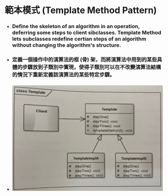 範本模式 (Template Method Pattern)
=====
* ### Define the skeleton of an algorithm in an operation, deferring some steps to client sibclasses. Template Method lets subclasses redefine certian steps of an algorithm without changing the algorithm's structure.
* ### 定義一個操作中的演算法的框 (骨) 架，而將演算法中用到的某些具體的步驟放到子類別中實現，使得子類別可以在不改變演算法結構的情況下重新定義該演算法的某些特定步驟。
* ### ![image](https://raw.githubusercontent.com/GitHub-WeiChiang/main/master/DesignPatterns/Python/%E7%AF%84%E6%9C%AC%E6%A8%A1%E5%BC%8F%20(Template%20Method%20Pattern)/%E7%AF%84%E6%9C%AC%E6%A8%A1%E5%BC%8F%E7%9A%84%E9%A1%9E%E5%88%A5%E5%9C%96.jpg)
